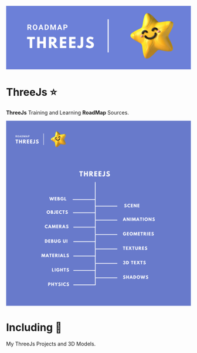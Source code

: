 ![Header](ThreeJs-Badge.png)

# ThreeJs :star:
**ThreeJs** Training and Learning **RoadMap** Sources.

![Roadmap](Roadmap.png)

# Including :star2:
My ThreeJs Projects and 3D Models.
